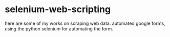# selenium-web-scripting
here are some of my works on scraping web data.
automated google forms,
using the python selenium for automating the form.

